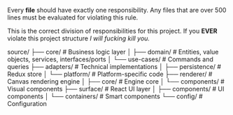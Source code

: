 Every **file** should have exactly one responsibility. Any files that are over 500 lines must be evaluated for violating this rule.

This is the correct division of responsibilities for this project. If you **EVER** violate this project structure _I will fucking kill you._

source/
├── core/ # Business logic layer
│ ├── domain/ # Entities, value objects, services, interfaces/ports
│ └── use-cases/ # Commands and queries
├── adapters/ # Technical implementations
│ ├── persistence/ # Redux store
│ └── platform/ # Platform-specific code
├── renderer/ # Canvas rendering engine
│ ├── core/ # Engine core
│ └── components/ # Visual components
├── surface/ # React UI layer
│ ├── components/ # UI components
│ └── containers/ # Smart components
└── config/ # Configuration
